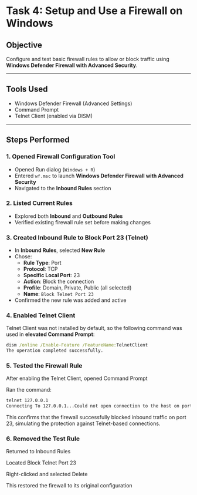 # Task 4: Setup and Use a Firewall on Windows

## Objective
Configure and test basic firewall rules to allow or block traffic using **Windows Defender Firewall with Advanced Security**.

---

## Tools Used
- Windows Defender Firewall (Advanced Settings)
- Command Prompt
- Telnet Client (enabled via DISM)

---

##  Steps Performed

### 1. Opened Firewall Configuration Tool
- Opened Run dialog (`Windows + R`)
- Entered `wf.msc` to launch **Windows Defender Firewall with Advanced Security**
- Navigated to the **Inbound Rules** section

### 2. Listed Current Rules
- Explored both **Inbound** and **Outbound Rules**
- Verified existing firewall rule set before making changes

### 3. Created Inbound Rule to Block Port 23 (Telnet)
- In **Inbound Rules**, selected **New Rule**
- Chose:
  - **Rule Type**: Port
  - **Protocol**: TCP
  - **Specific Local Port**: 23
  - **Action**: Block the connection
  - **Profile**: Domain, Private, Public (all selected)
  - **Name**: `Block Telnet Port 23`
- Confirmed the new rule was added and active

### 4. Enabled Telnet Client
Telnet Client was not installed by default, so the following command was used in **elevated Command Prompt**:

```cmd
dism /online /Enable-Feature /FeatureName:TelnetClient
The operation completed successfully.
```

### 5. Tested the Firewall Rule
After enabling the Telnet Client, opened Command Prompt

Ran the command:
```cmd
telnet 127.0.0.1
Connecting To 127.0.0.1...Could not open connection to the host on port 23: Connect failed
```

This confirms that the firewall successfully blocked inbound traffic on port 23, simulating the protection against Telnet-based connections.

### 6. Removed the Test Rule
Returned to Inbound Rules

Located Block Telnet Port 23

Right-clicked and selected Delete

This restored the firewall to its original configuration
